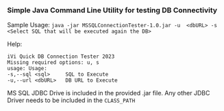 ### Simple Java Command Line Utility for testing DB Connectivity 

Sample Usage: `java -jar MSSQLConnectionTester-1.0.jar -u  <dbURL> -s <Select SQL that will be executed again the DB>`

Help:

    iVi Quick DB Connection Tester 2023
    Missing required options: u, s
    usage: Usage:
    -s,--sql <sql>     SQL to Execute
    -u,--url <dbURL>   DB URL to Execute

MS SQL JDBC Drive is included in the provided .jar file. Any other JDBC Driver needs to be included in the `CLASS_PATH`
